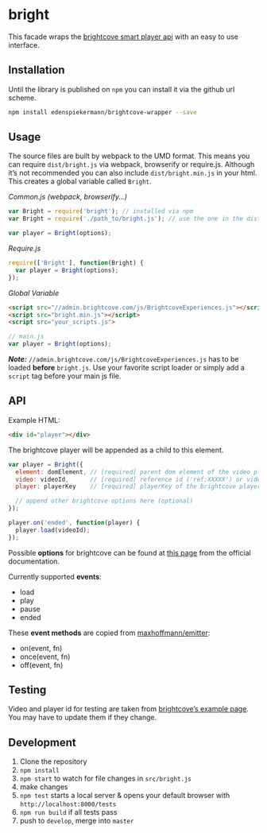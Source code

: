 # bright

This facade wraps the [brightcove smart player api](http://docs.brightcove.com/en/video-cloud/smart-player-api/references/) with an easy to use interface.


## Installation

Until the library is published on `npm` you can install it via the github url scheme.

```bash
npm install edenspiekermann/brightcove-wrapper --save
```


## Usage

The source files are built by webpack to the UMD format. This means you can require `dist/bright.js` via webpack, browserify or require.js. Although it’s not recommended you can also include `dist/bright.min.js` in your html. This creates a global variable called `Bright`.

_Common.js (webpack, browserify…)_
```js
var Bright = require('bright'); // installed via npm
var Bright = require('./path_to/bright.js'); // use the one in the dist folder

var player = Bright(options);
```

_Require.js_
```js
require(['Bright'], function(Bright) {
  var player = Bright(options);
});
```

_Global Variable_
```html
<script src="//admin.brightcove.com/js/BrightcoveExperiences.js"></script>
<script src="bright.min.js"></script>
<script src="your_scripts.js">
```
```js
// main.js
var player = Bright(options);
```

___Note:___ `//admin.brightcove.com/js/BrightcoveExperiences.js` has to be loaded __before__ `bright.js`. Use your favorite script loader or simply add a `script` tag before your main js file.


## API

Example HTML:
```html
<div id="player"></div>
```
The brightcove player will be appended as a child to this element.

```js
var player = Bright({
  element: domElement, // [required] parent dom element of the video player
  video: videoId,      // [required] reference id ('ref:XXXXX') or video id (number)
  player: playerKey    // [required] playerKey of the brightcove player

  // append other brightcove options here (optional)
});

player.on('ended', function(player) {
  player.load(videoId);
});
```

Possible __options__ for brightcove can be found at [this page](http://support.brightcove.com/de/video-cloud/dokumente/player-konfigurationsparameter#supported) from the official documentation.

Currently supported __events__:
- load
- play
- pause
- ended

These __event methods__ are copied from [maxhoffmann/emitter](https://github.com/maxhoffmann/emitter):
- on(event, fn)
- once(event, fn)
- off(event, fn)


## Testing

Video and player id for testing are taken from [brightcove’s example page](http://files.brightcove.com/content.html). You may have to update them if they change.


## Development

1. Clone the repository
2. `npm install`
3. `npm start` to watch for file changes in `src/bright.js`
4. make changes
5. `npm test` starts a local server & opens your default browser with `http://localhost:8000/tests`
6. `npm run build` if all tests pass
7. push to `develop`, merge into `master`
